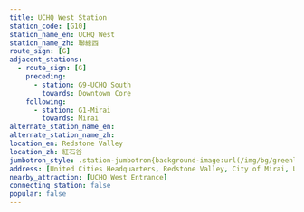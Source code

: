 ```yaml
---
title: UCHQ West Station
station_code: [G10]
station_name_en: UCHQ West
station_name_zh: 聯總西
route_sign: [G]
adjacent_stations:
  - route_sign: [G]
    preceding:
      - station: G9-UCHQ South
        towards: Downtown Core
    following:
      - station: G1-Mirai
        towards: Mirai
alternate_station_name_en: 
alternate_station_name_zh: 
location_en: Redstone Valley
location_zh: 紅石谷
jumbotron_style: .station-jumbotron{background-image:url(/img/bg/greenline.png);background-repeat:no-repeat;background-size:100% 10px;background-position:0 130px}
address: [United Cities Headquarters, Redstone Valley, City of Mirai, United Cities]
nearby_attraction: [UCHQ West Entrance]
connecting_station: false
popular: false
---
```


